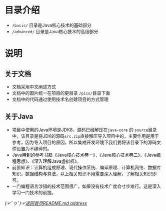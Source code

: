 # 目录介绍

* `/basis/` 目录是Java核心技术的基础部分
* `/advanced/` 目录是Java核心技术的高级部分

# 说明
## 关于文档
* 文档采用中文阐述方式
* 文档中的图片统一在项目的更目录 `/pics/`目录下面
* 文档中的代码通过使用技术名创建项目的方式管理

## 关于Java
* 项目中使用的Java环境是JDK8，源码已经解压在`java-core` 的 `source`目录中，该目录是将JDK的源码`src.zip`直接解压导入项目中的，主要作用是用于参考，因为导入项目的原因，所以集成开发环境下我们要将该目录下的源码文件设置为不编译的。
* Java用到的参考书籍《Java核心技术卷一》、《Java核心技术卷二》、《Java编程思想》、《深入理解Java虚拟机》。
* 前置知识：计算机组成原理、现代操作系统、编译原理、计算机网络、数据库知识，数据结构与算法，以上相关知识不用需要深入理解，了解相关知识即可。
* 一门编程语言涉猎的技术范围很广，如果没有技术广度会寸步难行。这是深入学习一门技术的前提。  


*(☞ﾟヮﾟ)☞[返回首页README.md address](https://github.com/fredomli/java-standard)*
